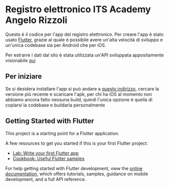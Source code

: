 # Registro elettronico ITS Academy Angelo Rizzoli

Questo è il codice per l'app del registro elettronico.
Per creare l'app è stato usato [Flutter](https://flutter.dev/), grazie al quale è possibile avere un'alta velocità di sviluppo e un'unica codebase sia per Android che per iOS.

Per estrarre i dati dal sito è stata utilizzata un'API sviluppata appositamente visionabile [qui](https://github.com/lorenzo-vecchio/flask-api-scraper)

## Per iniziare

Se si desidera installare l'app si può andare a [questo indirizzo](https://github.com/lorenzo-vecchio/prova_registro/tags), cercare la versione più recente e scaricare l'apk, per chi ha iOS al momento non abbiamo ancora fatto nessuna build, quindi l'unica opzione è quella di copiarsi la codebase e buildarla personalmente





## Getting Started with Flutter

This project is a starting point for a Flutter application.

A few resources to get you started if this is your first Flutter project:

- [Lab: Write your first Flutter app](https://docs.flutter.dev/get-started/codelab)
- [Cookbook: Useful Flutter samples](https://docs.flutter.dev/cookbook)

For help getting started with Flutter development, view the
[online documentation](https://docs.flutter.dev/), which offers tutorials,
samples, guidance on mobile development, and a full API reference.
